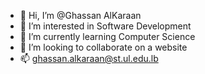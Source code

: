 - 👋 Hi, I’m @Ghassan AlKaraan
- 👀 I’m interested in Software Development
- 🌱 I’m currently learning Computer Science
- 💞️ I’m looking to collaborate on a website
- 📫 ghassan.alkaraan@st.ul.edu.lb

<!---
GhassanKaraan/GhassanKaraan is a ✨ special ✨ repository because its `README.md` (this file) appears on your GitHub profile.
You can click the Preview link to take a look at your changes.
--->
